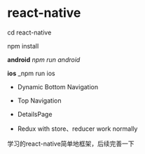 # react-native

cd react-native

npm install

**android** _npm run android_

**ios** _npm run ios

* Dynamic Bottom Navigation

* Top Navigation

* DetailsPage

* Redux with store、reducer work normally

学习的react-native简单地框架，后续完善一下
